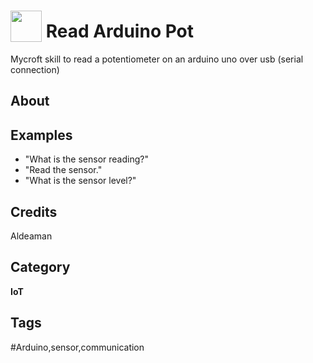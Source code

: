 # <img src="https://raw.githack.com/FortAwesome/Font-Awesome/master/svgs/solid/wave-square.svg" card_color="#6897BB" width="50" height="50" style="vertical-align:bottom"/> Read Arduino Pot
Mycroft skill to read a potentiometer on an arduino uno over usb (serial connection)

## About


## Examples
* "What is the sensor reading?"
* "Read the sensor."
* "What is the sensor level?"

## Credits
Aldeaman

## Category
**IoT**

## Tags
#Arduino,sensor,communication

